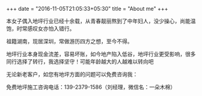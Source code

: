 +++
date = "2016-11-05T21:05:33+05:30"
title = "About me"
+++

本女子偶入地坪行业已经十余载，从青春靓丽熬到了中年妇人，没少操心，尚能温饱，时常感叹女亦怕入错行。

祖籍湖南，现居深圳，常做游历四方之想，至今不得。

地坪行业本身现金流差，容易坏账，如今地产陷入低谷，地坪行业更受影响，很多同行选择了转行，我选择坚守！可能年龄越大的人越难以转向吧


无论新老客户，如您有地坪方面的问题可以免费咨询我：

免费地坪施工咨询电话：139-2379-1586（刘经理，微信名：一朵木棉）


